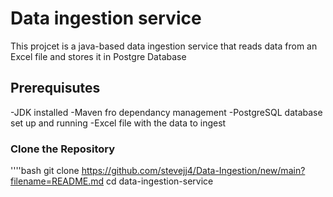 # Data ingestion service
This projcet is a java-based data ingestion service that reads data from an Excel file and stores it
in Postgre Database

## Prerequisutes
-JDK installed
-Maven fro dependancy management
-PostgreSQL database set up and running
-Excel file with the data to ingest

### Clone the Repository
''''bash
git clone https://github.com/stevejj4/Data-Ingestion/new/main?filename=README.md
cd data-ingestion-service

